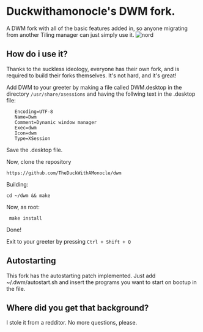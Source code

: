# Duckwithamonocle's DWM fork. 

A DWM fork with all of the basic features added in, so anyone migrating from another Tiling manager can just simply use it. 
![nord](https://user-images.githubusercontent.com/87075822/126946585-039971bc-9646-40a2-b3d1-a3e330ae4b2e.png)

## How do i use it? 

Thanks to the suckless ideology, everyone has their own fork, and is required to build their forks themselves. It's not hard, and it's great! 

Add DWM to your greeter by making a file called DWM.desktop in the directory `/usr/share/xsessions` and having the follwing text in the .desktop file:

 ```[Desktop Entry]
    Encoding=UTF-8
    Name=Dwm
    Comment=Dynamic window manager
    Exec=dwm
    Icon=dwm
    Type=XSession
 ```
Save the .desktop file.

Now, clone the repository

`https://github.com/TheDuckWithAMonocle/dwm`

Building:

```cd ~/dwm && make```

Now, as root:

``` make install```

Done!

Exit to your greeter by pressing `Ctrl + Shift + Q`

## Autostarting 

This fork has the autostarting patch implemented. Just add ~/.dwm/autostart.sh and insert the programs you want to start on bootup in the file.

## Where did you get that background? 

I stole it from a redditor. 
No more questions, please. 



